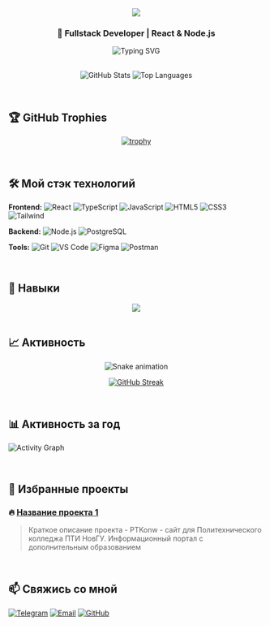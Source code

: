 <div align="center">
  <img src="https://capsule-render.vercel.app/api?type=waving&color=gradient&height=200&section=header&text=Привет!%20👋&fontSize=60&animation=fadeIn" />
</div>

<div align="center">
  
  ### 🚀 Fullstack Developer | React & Node.js 
  
  <img src="https://readme-typing-svg.herokuapp.com?font=Fira+Code&pause=1000&color=22D3EE&center=true&vCenter=true&width=435&lines=Люблю+чистый+код;Fullstack+разработчик;React+%7C+TypeScript+%7C+Node.js;Открыт+к+новым+проектам" alt="Typing SVG" />
  
</div>

<br />

<div align="center">
  
  ![GitHub Stats](https://github-readme-stats.vercel.app/api?username=IsMirakl&show_icons=true&theme=radical&hide_border=true)
  ![Top Languages](https://github-readme-stats.vercel.app/api/top-langs/?username=IsMirakl&layout=compact&theme=radical&hide_border=true)
  
</div>

<br />

## 🏆 GitHub Trophies

<div align="center">
  
  [![trophy](https://github-profile-trophy.vercel.app/?username=IsMirakl&theme=radical&no-frame=true&row=2&column=4)](https://github.com/ryo-ma/github-profile-trophy)
  
</div>

<br />

## 🛠️ Мой стэк технологий

**Frontend:**
![React](https://img.shields.io/badge/React-20232A?style=for-the-badge&logo=react&logoColor=61DAFB)
![TypeScript](https://img.shields.io/badge/TypeScript-007ACC?style=for-the-badge&logo=typescript&logoColor=white)
![JavaScript](https://img.shields.io/badge/JavaScript-F7DF1E?style=for-the-badge&logo=javascript&logoColor=black)
![HTML5](https://img.shields.io/badge/HTML5-E34F26?style=for-the-badge&logo=html5&logoColor=white)
![CSS3](https://img.shields.io/badge/CSS3-1572B6?style=for-the-badge&logo=css3&logoColor=white)
![Tailwind](https://img.shields.io/badge/Tailwind_CSS-38B2AC?style=for-the-badge&logo=tailwind-css&logoColor=white)

**Backend:**
![Node.js](https://img.shields.io/badge/Node.js-339933?style=for-the-badge&logo=nodedotjs&logoColor=white)
![PostgreSQL](https://img.shields.io/badge/PostgreSQL-316192?style=for-the-badge&logo=postgresql&logoColor=white)

**Tools:**
![Git](https://img.shields.io/badge/Git-F05032?style=for-the-badge&logo=git&logoColor=white)
![VS Code](https://img.shields.io/badge/VS_Code-0078D4?style=for-the-badge&logo=visual%20studio%20code&logoColor=white)
![Figma](https://img.shields.io/badge/Figma-F24E1E?style=for-the-badge&logo=figma&logoColor=white)
![Postman](https://img.shields.io/badge/Postman-FF6C37?style=for-the-badge&logo=postman&logoColor=white)

<br />

## 🎯 Навыки

<div align="center">
  
  <img src="https://skillicons.dev/icons?i=react,ts,js,nodejs,postgres,git,figma,vscode,html,css,tailwind,postman&theme=dark&perline=9" />
  
</div>

<br />

## 📈 Активность

<div align="center">
  
  ![Snake animation](https://github.com/IsMirakl/IsMirakl/blob/output/github-contribution-grid-snake.svg)
  
  [![GitHub Streak](https://streak-stats.demolab.com?user=IsMirakl&theme=radical&hide_border=true)](https://git.io/streak-stats)
  
</div>

<br />

## 📊 Активность за год

![Activity Graph](https://github-readme-activity-graph.vercel.app/graph?username=IsMirakl&theme=react-dark&hide_border=true&area=true)

<br />

## 🎯 Избранные проекты

### 🔥 [Название проекта 1](https://github.com/IsMirakl/https://github.com/IsMirakl/PTK-project)
> Краткое описание проекта - PTKonw - сайт для Политехнического колледжа ПТИ НовГУ. Информационный портал с дополнительным образованием

<br />

## 📫 Свяжись со мной

[![Telegram](https://img.shields.io/badge/Telegram-2CA5E0?style=for-the-badge&logo=telegram&logoColor=white)](https://t.me/NoCyberAttack)
[![Email](https://img.shields.io/badge/Email-D14836?style=for-the-badge&logo=gmail&logoColor=white)](mailto:mirakldanya@gmail.com)
[![GitHub](https://img.shields.io/badge/GitHub-100000?style=for-the-badge&logo=github&logoColor=white)](https://github.com/IsMirakl)

<br />
